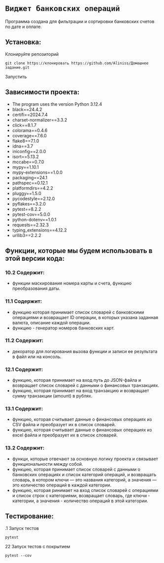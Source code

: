 # `Виджет банковских операций`

Программа создана для фильтрации и сортировки банковских счетов по дате и оплате.

## Установка:

 Клонируйте репозиторий
```
git clone https://клонировать https://github.com/Aliniss/Домашнее задание.git
```
 Запустить

## Зависимости проекта:
- The program uses the version Python 3.12.4
- black==24.4.2
- certifi==2024.7.4
- charset-normalizer==3.3.2
- click==8.1.7
- colorama==0.4.6
- coverage==7.6.0
- flake8==7.1.0
- idna==3.7
- iniconfig==2.0.0
- isort==5.13.2
- mccabe==0.7.0
- mypy==1.10.1
- mypy-extensions==1.0.0
- packaging==24.1
- pathspec==0.12.1
- platformdirs==4.2.2
- pluggy==1.5.0
- pycodestyle==2.12.0
- pyflakes==3.2.0
- pytest==8.2.2
- pytest-cov==5.0.0
- python-dotenv==1.0.1
- requests==2.32.3
- typing_extensions==4.12.2
- urllib3==2.2.2


## Функции, которые мы будем использовать в этой версии кода:
### 10.2 Содержит: 
- функции маскирования номера карты и счета, функцию преобразования даты.
### 11.1 Содержит: 
- функцию которая принимает список словарей с банковскими операциями и возвращает ID операции, в которых указана
заданная валюта, описание каждой операции.
- функцию - генератор номеров банковских карт.
### 11.2 Содержит: 
- декоратор для логирования вызова функции и записи ее результата в файл или на консоль.
### 12.1 Содержит: 
- функцию, которая принимает на вход путь до JSON-файла и возвращает список словарей с данными о финансовых транзакциях.
- функцию, которая принимает на вход транзакцию и возвращает сумму транзакции (amount) в рублях.
### 13.1 Содержит: 
- функцию, которая cчитывает данные о финансовых операциях из CSV файла и преобразует их в список словарей.
- функцию, которая cчитывает данные о финансовых операциях из excel файла и преобразует их в список словарей. 
### 13.2 Содержит: 
- функци, которые отвечают за основную логику проекта и связывает функциональности между собой.
- функцию, которая принимает список словарей с данными о банковских операциях и список 
категорий операций, и возвращать словарь, в котором ключи — это названия категорий, а значения — 
это количество операций в каждой категории.
- функцию, которая ринимает на вход список словарей с операциями и список строк с категориями, возвращает
словарь, где ключи - категории, а значения - количество операций в этой категории.


## Тестирование:

.1 Запуск тестов

```
pytest
```

22 Запуск тестов с покрытием

```
pytest --cov
```
